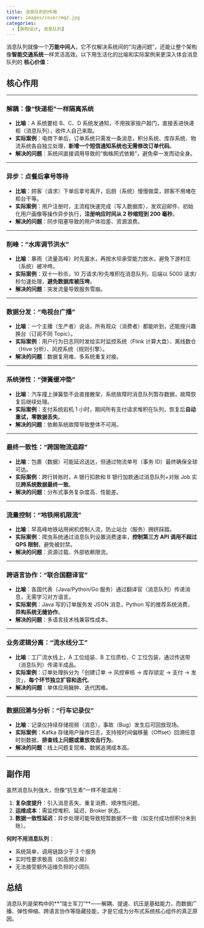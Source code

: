 ```yaml
---
title: 消息队列的作用
cover: images/cover/mq2.jpg
categories:
  - [架构设计, 消息队列]
---
```


消息队列就像一个**万能中间人**，它不仅解决系统间的“沟通问题”，还能让整个架构像**智能交通系统**一样灵活高效。以下用生活化的比喻和实际案例来更深入体会消息队列的 **核心价值**：

## 核心作用

---

### 解耦：像“快递柜”一样隔离系统

- **比喻**：A 系统要给 B、C、D 系统发通知，不用挨家挨户敲门，直接丢进快递柜（消息队列），收件人自己来取。
- **实际案例**：电商下单后，订单系统只需发一条消息，积分系统、库存系统、物流系统各自独立处理，**新增一个短信通知系统也无需修改订单代码**。
- **解决的问题**：系统间直接调用导致的“蜘蛛网式依赖”，避免牵一发而动全身。

---

### 异步：点餐后拿号等待

- **比喻**：顾客（请求）下单后拿号离开，后厨（系统）慢慢做菜，顾客不用堵在柜台干等。
- **实际案例**：用户注册时，主流程快速完成（写入数据库），发欢迎邮件、初始化用户画像等操作异步执行，**注册响应时间从 2 秒缩短到 200 毫秒**。
- **解决的问题**：同步阻塞导致的用户体验差、资源浪费。

---

### 削峰：“水库调节洪水”

- **比喻**：暴雨（流量高峰）时先蓄水，再按水坝承受能力放水，避免下游村庄（系统）被冲垮。
- **实际案例**：双十一秒杀，10 万请求/秒先堆积在消息队列，后端以 5000 请求/秒匀速处理，**避免数据库被压垮**。
- **解决的问题**：突发流量导致服务雪崩。

---

### 数据分发：“电视台广播”

- **比喻**：一个主播（生产者）说话，所有观众（消费者）都能听到，还能按兴趣换台（订阅不同 Topic）。
- **实际案例**：用户行为日志同时发给实时监控系统（Flink 计算大盘）、离线数仓（Hive 分析）、风控系统（规则引擎）。
- **解决的问题**：数据复用难、多系统重复对接。

---

### 系统弹性：“弹簧缓冲垫”

- **比喻**：汽车撞上弹簧垫不会直接散架，系统故障时消息队列暂存数据，故障恢复后继续处理。
- **实际案例**：支付系统宕机 1 小时，期间所有支付请求堆积在队列，恢复后**自动重试，零数据丢失**。
- **解决的问题**：依赖系统故障导致整体不可用。

---

### 最终一致性：“跨国物流追踪”

- **比喻**：包裹（数据）可能延迟送达，但通过物流单号（事务 ID）最终确保全球可达。
- **实际案例**：跨行转账时，A 银行扣款和 B 银行加款通过消息队列+对账 Job 实现**跨系统数据最终一致**。
- **解决的问题**：分布式事务复杂度高、性能差。

---

### 流量控制：“地铁闸机限流”

- **比喻**：早高峰地铁站用闸机控制人流，防止站台（服务）拥挤踩踏。
- **实际案例**：爬虫系统通过消息队列设置消费速率，**控制第三方 API 调用不超过 QPS 限制**，避免被封禁。
- **解决的问题**：资源过载、外部依赖限流。

---

### 跨语言协作：“联合国翻译官”

- **比喻**：各国代表（Java/Python/Go 服务）通过翻译官（消息队列）传递消息，无需学习对方语言。
- **实际案例**：Java 写的订单服务发 JSON 消息，Python 写的推荐系统消费，**异构系统无缝协作**。
- **解决的问题**：多语言技术栈兼容性成本。

---

### 业务逻辑分离：“流水线分工”

- **比喻**：工厂流水线上，A 工位组装、B 工位质检、C 工位包装，通过传送带（消息队列）传递半成品。
- **实际案例**：订单处理拆分为「创建订单 → 风控审核 → 库存锁定 → 支付 → 发货」，**每个环节独立扩容和迭代**。
- **解决的问题**：单体应用臃肿、迭代困难。

---

### 数据回溯与分析：“行车记录仪”

- **比喻**：记录仪持续存储视频（消息），事故（Bug）发生后可回放现场。
- **实际案例**：Kafka 存储用户操作日志，支持按时间偏移量（Offset）回溯任意时刻数据，**排查线上问题或重放攻击行为**。
- **解决的问题**：线上问题复现难、数据追溯成本高。

---

## 副作用

虽然消息队列强大，但像“抗生素”一样不能滥用：

1. **复杂度提升**：引入消息丢失、重复消费、顺序性问题。
2. **运维成本**：需监控堆积、延迟、Broker 状态。
3. **数据一致性延迟**：异步处理可能导致短暂数据不一致（如支付成功但积分未到账）。

**何时不用消息队列**：

- 系统简单，调用链路少于 3 个服务
- 实时性要求极高（如高频交易）
- 无法接受额外运维负担的小团队

## 总结

消息队列是架构中的**“瑞士军刀”**——解耦、提速、抗压是基础能力，而数据广播、弹性伸缩、跨语言协作等隐藏技能，才是它成为分布式系统核心组件的真正原因。
